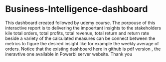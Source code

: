# Business-Intelligence-dashboard
This dashboard created followed by udemy course. The porpouse of this interactive report is to delivering the impoertant insights to the stakeholders kile total orders, total profits, total revenue, total return and return rate
beside a variety of the calculated measures can be connect between the metrics to figure the desired insight like for example the weekly average of orders. Notice that the existing dashboard here in github is pdf version , the ineravtive one available in Powerbi server website. Thank you 
